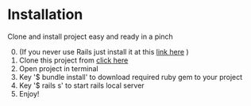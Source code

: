 # Installation

Clone and install project easy and ready in a pinch

0. (If you never use Rails just install it at this <a href="http://installrails.com/">link here</a> )
1. Clone this project from <a href="https://github.com/Chinnatip/vueRailsSample">click here</a>
2. Open project in terminal
3. Key '$ bundle install' to download required ruby gem to your project
4. Key '$ rails s' to start rails local server
5. Enjoy!

